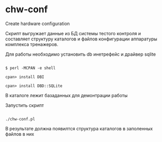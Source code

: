 # chw-conf
Create hardware configuration

Скрипт выгружает данные из БД системы тестого контроля и составляет структуру каталогов и файлов конфигурации аппаратуры комплекса тренажеров.

Для работы необходимо установить db инетрефейс и драйвер sqlite

<code>
$ perl -MCPAN -e shell
</code>
<code>
cpan> install DBI
</code>
<code>
cpan> install DBD::SQLite
</code>

В каталоге лежит базаданных для демонтрации работы

Запустить скрипт

<code>
./chw-conf.pl
</code>

В результате должна появилтся структура каталогов в заполенных файлов в них

